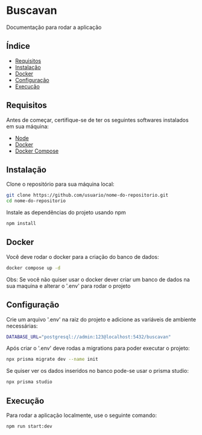 # Buscavan

Documentação para rodar a aplicação

## Índice

- [Requisitos](#requisitos)
- [Instalação](#instalação)
- [Docker](#docker)
- [Configuração](#configuração)
- [Execução](#execução)

## Requisitos

Antes de começar, certifique-se de ter os seguintes softwares instalados em sua máquina:

- [Node](https://nodejs.org/en)
- [Docker](https://www.docker.com/)
- [Docker Compose](https://docs.docker.com/compose/)

## Instalação

Clone o repositório para sua máquina local:

```bash
git clone https://github.com/usuario/nome-do-repositorio.git
cd nome-do-repositorio
```

Instale as dependências do projeto usando npm

```bash
npm install
```

## Docker

Você deve rodar o docker para a criação do banco de dados:

```bash
docker compose up -d
```

Obs: Se você não quiser usar o docker dever criar um banco de dados na sua maquina e alterar o '.env' para rodar o projeto

## Configuração

Crie um arquivo '.env' na raiz do projeto e adicione as variáveis de ambiente necessárias:

```bash
DATABASE_URL="postgresql://admin:123@localhost:5432/buscavan"
```

Após criar o '.env' deve rodas a migrations para poder executar o projeto:

```bash
npx prisma migrate dev --name init
```

Se quiser ver os dados inseridos no banco pode-se usar o prisma studio:

```bash
npx prisma studio
```

## Execução

Para rodar a aplicação localmente, use o seguinte comando:

```bash
npm run start:dev
```
